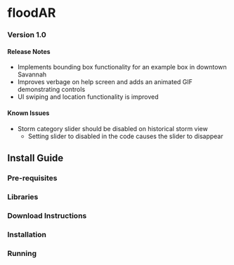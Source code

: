 # floodAR #
### Version 1.0 ###
#### Release Notes ####
* Implements bounding box functionality for an example box in downtown Savannah
* Improves verbage on help screen and adds an animated GIF demonstrating controls
* UI swiping and location functionality is improved
#### Known Issues #####
* Storm category slider should be disabled on historical storm view
  * Setting slider to disabled in the code causes the slider to disappear
  
## Install Guide ##
### Pre-requisites ###
### Libraries ###
### Download Instructions ###
### Installation ###
### Running ###
